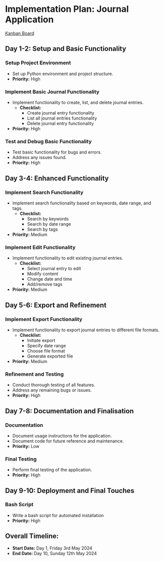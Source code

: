 # Implementation Plan: Journal Application

[Kanban Board](https://trello.com/invite/b/lIp5K9vY/ATTIbd8b8e28b173cb2794b75b84fc3bb582D10C6BBF/scribe-app)

## Day 1-2: Setup and Basic Functionality

### Setup Project Environment
- Set up Python environment and project structure.
- **Priority:** High

### Implement Basic Journal Functionality
- Implement functionality to create, list, and delete journal entries.
  - **Checklist:**
    - Create journal entry functionality
    - List all journal entries functionality
    - Delete journal entry functionality
- **Priority:** High

### Test and Debug Basic Functionality
- Test basic functionality for bugs and errors.
- Address any issues found.
- **Priority:** High

## Day 3-4: Enhanced Functionality

### Implement Search Functionality
- Implement search functionality based on keywords, date range, and tags.
  - **Checklist:**
    - Search by keywords
    - Search by date range
    - Search by tags
- **Priority:** Medium

### Implement Edit Functionality
- Implement functionality to edit existing journal entries.
  - **Checklist:**
    - Select journal entry to edit
    - Modify content
    - Change date and time
    - Add/remove tags
- **Priority:** Medium

## Day 5-6: Export and Refinement

### Implement Export Functionality
- Implement functionality to export journal entries to different file formats.
  - **Checklist:**
    - Initiate export
    - Specify date range
    - Choose file format
    - Generate exported file
- **Priority:** Medium

### Refinement and Testing
- Conduct thorough testing of all features.
- Address any remaining bugs or issues.
- **Priority:** High

## Day 7-8: Documentation and Finalisation

### Documentation
- Document usage instructions for the application.
- Document code for future reference and maintenance.
- **Priority:** Low

### Final Testing
- Perform final testing of the application.
- **Priority:** High

## Day 9-10: Deployment and Final Touches

### Bash Script
- Write a bash script for automated installation
- **Priority:** High

## Overall Timeline:
- **Start Date:** Day 1, Friday 3rd May 2024
- **End Date:** Day 10, Sunday 12th May 2024